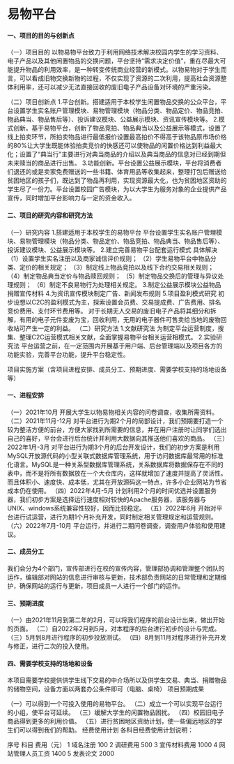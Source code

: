 # 易物平台

#### 一、项目的目的与创新点

（一）项目目的
以物易物平台致力于利用网络技术解决校园内学生的学习资料、电子产品以及其他闲置物品的交换问题，平台坚持“需求决定价值”，重在尽最大可能提升物品的利用效率，是一种转变传统商业经营的新模式。以物易物对于学生而言，可以看成旧物交换新物的过程，不仅实现了资源的二次利用，提高社会资源整体利用率，还可以减少无法直接回收的废旧电子产品设备对环境的严重污染。

（二）项目创新点
1.平台创新。搭建适用于本校学生闲置物品交换的公众平台，平台设置学生实名账户管理模块、易物管理模块（物品分类、物品定价、物品竞拍、物品典当、物品售后等）、投诉建议模块、公益展示模块、资讯宣传模块等。
2.模式创新。基于易物平台，创新了物品竞拍、物品典当以及公益展示等模式，设置了线上拍卖环节，所拍卖物品进行最低报价设置最高拍价不得高于该物品原市场价格的80%让大学生既能体验拍卖竞价的快感还可以使物品的闲置价格达到利益最大化；设置了“典当行”主要进行对典当商品的介绍以及典当商品的信息对已经到期但未来赎当的商品进行出售。
3.功能创新。平台设置公益展示模块，平台将消费者们退还的或是卖家免费赠送的一些书籍、体育用品等收集起来，整理打包后赠送给贫困地区的孩子们，既达到了物品再利用，实现资源最大化，也为贫困地区资助的学生尽了一份力。平台设置校园广告模块，为以大学生为服务对象的企业提供产品宣传，同时增加平台影响力与一定的资金收入。


#### 二、项目的研究内容和研究方法
（一）研究内容
1.搭建适用于本校学生的易物平台
平台设置学生实名账户管理模块、易物管理模块（物品分类、物品定价、物品竞拍、物品典当、物品售后等）、投诉建议模块、公益展示模块等。
2.建立完善易物平台配套运行模式
具体解决
（1）设置学生实名注册以及商家诚信评价规则；
（2）学生易物平台中物品分类、定价的相关规定；
（3）制定线上物品竞拍以及线下合约交易相关规则；
（4）制定物品典当定价与物品赎回规则；
（5）制定物品交换后的管理与异议处理规则；
（6）制定不良易物行为处理相关规定。
3.制定公益展示模块公益物品捐赠宣传材料
4.为资讯宣传模块制定广告、新闻发布规则
5.项目盈利模式研究
初步设想以C2C的盈利模式为主，探索设置会员费、交易提成费、广告费用、排名竞价费用、支付环节费用等。
对于长期无人交易的废旧电子产品将其细分和拆解，有用的电子元件变废为宝，回收利用，无用的电子器件可售卖给当地的废物回收站可产生一定的利益。
（二）研究方法
1.文献研究法
为制定平台运营制度，搜集、整理C2C运营模式相关文献，全面掌握易物平台相关运营相模式。
2.实验研究法
平台运营之前，在一定范围内开展基于用户端、后台管理端以及项目各方的功能实验，完善平台功能，提升平台稳定性。

项目实施方案（含项目进程安排、成员分工、预期进度、需要学校支持的场地设备等）
#### 一、进程安排
（一）2021年10月
开展大学生以物易物相关内容的问卷调查，收集所需资料。
（二）2021年11月-12月
对平台进行为期2个月的局部设计，我们预期要打造一个较为整洁方便的前台，方便大家找到所需要的信息，并在用户注册时让同学们选出自己的喜好，平台会进行后台统计并利用大数据向其推送他们喜欢的商品。
（三）2022年1月-3月
对平台进行为期3个月的后台开发设计，我们的初步方案是利用MySQL开放源代码的小型关联式数据库管理系统，用于访问数据库最常用的标准化语言。MySQL是一种关系型数据库管理系统，关系数据库将数据保存在不同的表中，而不是将所有数据放在一个大仓库内，这样就增加了速度并提高了灵活性。而且体积小、速度快、成本低，尤其在开放源码这一特点，许多小企业网站为节省成本仍在使用。
（四）2022年4月-5月
计划利用2个月的时间优选并设置服务器，我们初步方案是选择运行速度相对较快的Apache服务器，该服务器与UNIX、windows系统兼容性较好，因而比较稳定。
（五）2022年6月
开始对平台进行试运营，进行为期1个月补充开发，同时制定相关管理规定和运营规则。
（六）2022年7月-10月
平台运行，并进行二期问卷调查，调查用户体验和使用建议。

#### 二、成员分工
我们会分为4个部门，宣传部进行在校的宣传内容，管理部协调和管理整个团队的运作，编辑部对网站的信息进行审核与更新，技术部负责网站的日常管理和定期维护，确保网站的运行与更新，项目成员一人进行一个部门的运作。



#### 三、预期进度
（一）由2021年11月到第二年的2月，可以将我们程序的前台设计出来，做出开始的页面。
（二）自2022年2月到5月，对本程序的后台进行初步的设计与完成。
（三）5月到8月进行程序的初步投放测试。
（四）8月到11月对程序进行补充开发与修正，进行二次的投入使用。

#### 四、需要学校支持的场地和设备
本项目需要学校提供供学生线下交易的中介场所以及供学生交易、典当、捐赠物品的储物空间，设备方面以两套办公条件即可（电脑、桌椅）
项目预期成果

（一）可以得到一个可投入使用的易物平台。
（二）成立一个可以实现平台运行的小组，使平台可延续。
（三）缓解大学生的闲置物品困扰。
（四）校园旧电子商品得到更多的利用价值。
（五）进行贫困地区资助计划，使一些偏远地区的学生们可以得到我们的帮助。
经费使用计划
各科目经费使用计划说明：

序号	科目	费用（元）
1	域名注册	100
2	调研费用	500
3	宣传材料费用	1000
4	网站管理人员工资	1400
5	发表论文	2000




